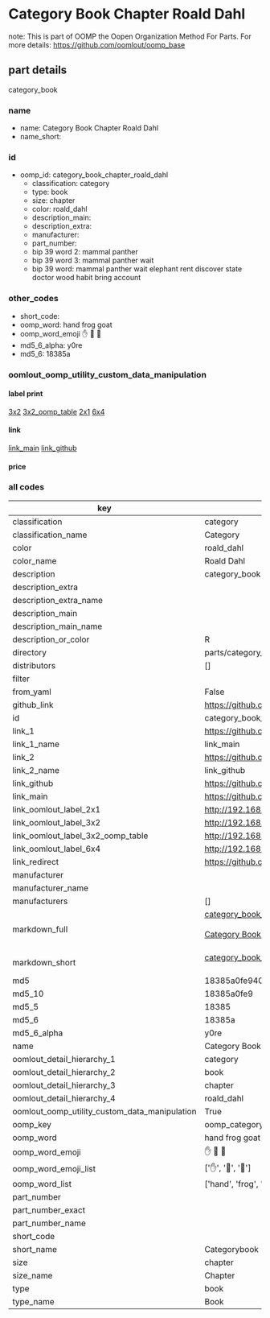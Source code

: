 # Category Book Chapter Roald Dahl  

note: This is part of OOMP the Oopen Organization Method For Parts. For more details: https://github.com/oomlout/oomp_base

##  part details
  



category_book



### name
* name: Category Book Chapter Roald Dahl
* name_short: 
### id
* oomp_id: category_book_chapter_roald_dahl
  * classification: category
  * type: book
  * size: chapter
  * color: roald_dahl
  * description_main: 
  * description_extra: 
  * manufacturer: 
  * part_number: 
  * bip 39 word 2: mammal panther
  * bip 39 word 3: mammal panther wait
  * bip 39 word: mammal panther wait elephant rent discover state doctor wood habit bring account

### other_codes
* short_code: 
* oomp_word: hand frog goat
* oomp_word_emoji :hand: :frog: :goat:
* md5_6_alpha: y0re
* md5_6: 18385a






### oomlout_oomp_utility_custom_data_manipulation
#### label print
[3x2](http://192.168.1.245:1112/?label=oomp%20y0re)
[3x2_oomp_table](http://192.168.1.108:1112/?label=oomp%20y0re)
[2x1](http://192.168.1.242:1112/?label=oomp%20y0re)
[6x4](http://192.168.1.55:1112/?label=oomp%20y0re)    

#### link

[link_main](https://github.com/oomlout/oomlout_oomp_version_1_messy/tree/main/parts/category_book_chapter_roald_dahl) [link_github](https://github.com/oomlout/oomlout_oomp_version_1_messy/tree/main/parts/category_book_chapter_roald_dahl)                             

#### price







### all codes 
| key | value |  
| --- | --- |  
| classification | category |  
| classification_name | Category |  
| color | roald_dahl |  
| color_name | Roald Dahl |  
| description | category_book |  
| description_extra |  |  
| description_extra_name |  |  
| description_main |  |  
| description_main_name |  |  
| description_or_color | R  |  
| directory | parts/category_book_chapter_roald_dahl |  
| distributors | [] |  
| filter |  |  
| from_yaml | False |  
| github_link | https://github.com/oomlout/oomlout_oomp_part_src/tree/main/parts/category_book_chapter_roald_dahl |  
| id | category_book_chapter_roald_dahl |  
| link_1 | https://github.com/oomlout/oomlout_oomp_version_1_messy/tree/main/parts/category_book_chapter_roald_dahl |  
| link_1_name | link_main |  
| link_2 | https://github.com/oomlout/oomlout_oomp_version_1_messy/tree/main/parts/category_book_chapter_roald_dahl |  
| link_2_name | link_github |  
| link_github | https://github.com/oomlout/oomlout_oomp_version_1_messy/tree/main/parts/category_book_chapter_roald_dahl |  
| link_main | https://github.com/oomlout/oomlout_oomp_version_1_messy/tree/main/parts/category_book_chapter_roald_dahl |  
| link_oomlout_label_2x1 | http://192.168.1.242:1112/?label=oomp%20y0re |  
| link_oomlout_label_3x2 | http://192.168.1.245:1112/?label=oomp%20y0re |  
| link_oomlout_label_3x2_oomp_table | http://192.168.1.108:1112/?label=oomp%20y0re |  
| link_oomlout_label_6x4 | http://192.168.1.55:1112/?label=oomp%20y0re |  
| link_redirect | https://github.com/oomlout/oomlout_oomp_version_1_messy/tree/main/parts/category_book_chapter_roald_dahl |  
| manufacturer |  |  
| manufacturer_name |  |  
| manufacturers | [] |  
| markdown_full | [category_book_chapter_roald_dahl](none)<br>[](none)<br>[Category Book Chapter Roald Dahl](none)<br><br> |  
| markdown_short | [category_book_chapter_roald_dahl](none)<br><br> |  
| md5 | 18385a0fe9405a98fbdb247dece7f435 |  
| md5_10 | 18385a0fe9 |  
| md5_5 | 18385 |  
| md5_6 | 18385a |  
| md5_6_alpha | y0re |  
| name | Category Book Chapter Roald Dahl |  
| oomlout_detail_hierarchy_1 | category |  
| oomlout_detail_hierarchy_2 | book |  
| oomlout_detail_hierarchy_3 | chapter |  
| oomlout_detail_hierarchy_4 | roald_dahl |  
| oomlout_oomp_utility_custom_data_manipulation | True |  
| oomp_key | oomp_category_book_chapter_roald_dahl |  
| oomp_word | hand frog goat |  
| oomp_word_emoji | :hand: :frog: :goat: |  
| oomp_word_emoji_list | [':hand:', ':frog:', ':goat:'] |  
| oomp_word_list | ['hand', 'frog', 'goat'] |  
| part_number |  |  
| part_number_exact |  |  
| part_number_name |  |  
| short_code |  |  
| short_name | Categorybook |  
| size | chapter |  
| size_name | Chapter |  
| type | book |  
| type_name | Book |  
